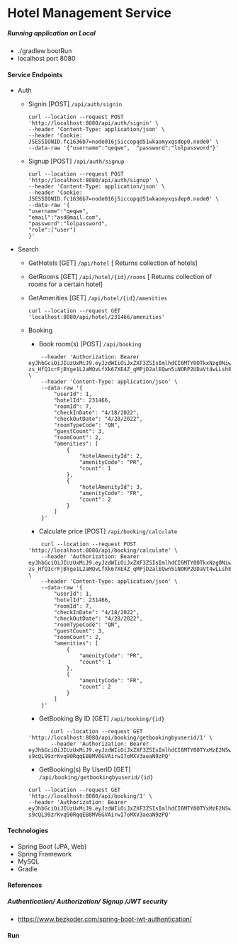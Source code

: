 # Hotel Management Service

##### Running application on Local

- ./gradlew bootRun
- localhost port 8080

#### Service Endpoints

- Auth

  - Signin [POST] `/api/auth/signin`
    ```
    curl --location --request POST 'http://localhost:8080/api/auth/signin' \
    --header 'Content-Type: application/json' \
    --header 'Cookie: JSESSIONID.fc1636b7=node016j5iccopqd51wkaomyxqsdep0.node0' \
    --data-raw '{"username":"qeqwe",  "password":"lolpassword"}'
    ```
  - Signup [POST] `/api/auth/signup`
    ```
    curl --location --request POST 'http://localhost:8080/api/auth/signup' \
    --header 'Content-Type: application/json' \
    --header 'Cookie: JSESSIONID.fc1636b7=node016j5iccopqd51wkaomyxqsdep0.node0' \
    --data-raw '{
    "username":"qeqwe",
    "email":"asd@mail.com",
    "password":"lolpassword",
    "role":["user"]
    }'
    ```

- Search

  - GetHotels [GET] `/api/hotel` [ Returns collection of hotels]
  - GetRooms [GET] `/api/hotel/{id}/rooms` [ Returns collection of rooms for a certain hotel]
  - GetAmenities [GET] `/api/hotel/{id}/amenities`

    ```
    curl --location --request GET 'localhost:8080/api/hotel/231466/amenities'
    ```

  - Booking
    - Book room(s) [POST] `/api/booking`
    
    ```curl --location --request POST     'http://localhost:8080/api/booking/calculate' \
        --header 'Authorization: Bearer eyJhbGciOiJIUzUxMiJ9.eyJzdWIiOiJxZXF3ZSIsImlhdCI6MTY0OTkxNzg0NiwiZXhwIjoxNjUwMDA0MjQ2fQ.2iN-zs_HfQ1crFjBYge1L2aMQvLfXk67XE4Z_qMPjD2alEQwn5iNORP2UDaVt4wLLsh8Pm7SW_OrD6LUtAG41g' \
        --header 'Content-Type: application/json' \
        --data-raw '{
            "userId": 1,
            "hotelId": 231466,
            "roomId": 7,
            "checkInDate": "4/18/2022",
            "checkOutDate": "4/28/2022",
            "roomTypeCode": "QN",
            "guestCount": 3,
            "roomCount": 2,
            "amenities": [
                {
                    "hotelAmenityId": 2,
                    "amenityCode": "PR",
                    "count": 1
                },
                {
                    "hotelAmenityId": 3,
                    "amenityCode": "FR",
                    "count": 2
                }
            ]
        }'
    ```
    - Calculate price [POST] `/api/booking/calculate`

    ```
        curl --location --request POST 'http://localhost:8080/api/booking/calculate' \
        --header 'Authorization: Bearer eyJhbGciOiJIUzUxMiJ9.eyJzdWIiOiJxZXF3ZSIsImlhdCI6MTY0OTkxNzg0NiwiZXhwIjoxNjUwMDA0MjQ2fQ.2iN-zs_HfQ1crFjBYge1L2aMQvLfXk67XE4Z_qMPjD2alEQwn5iNORP2UDaVt4wLLsh8Pm7SW_OrD6LUtAG41g' \
        --header 'Content-Type: application/json' \
        --data-raw '{
            "userId": 1,
            "hotelId": 231466,
            "roomId": 7,
            "checkInDate": "4/18/2022",
            "checkOutDate": "4/28/2022",
            "roomTypeCode": "QN",
            "guestCount": 3,
            "roomCount": 2,
            "amenities": [
                {
                    "amenityCode": "PR",
                    "count": 1
                },
                {
                    "amenityCode": "FR",
                    "count": 2
                }
            ]
        }'
    ```
    
    - GetBooking By ID [GET] `/api/booking/{id}`
     ```
            curl --location --request GET 'http://localhost:8080/api/booking/getbookingbyuserid/1' \
            --header 'Authorization: Bearer eyJhbGciOiJIUzUxMiJ9.eyJzdWIiOiJxZXF3ZSIsImlhdCI6MTY0OTYxMzE2NSwiZXhwIjoxNjQ5Njk5NTY1fQ.ahGSOOKcZjtojnMm8sDIV5U706WWOwIUINKHgC_xB-s9cQL99zrKvq90RqqEB8MV6GVAirwI7oMXV3aeaN9zPQ'
    ```
    
    - GetBooking(s) By UserID [GET] `/api/booking/getbookingbyuserid/{id}`
    ```
    curl --location --request GET 'http://localhost:8080/api/booking/1' \
    --header 'Authorization: Bearer eyJhbGciOiJIUzUxMiJ9.eyJzdWIiOiJxZXF3ZSIsImlhdCI6MTY0OTYxMzE2NSwiZXhwIjoxNjQ5Njk5NTY1fQ.ahGSOOKcZjtojnMm8sDIV5U706WWOwIUINKHgC_xB-s9cQL99zrKvq90RqqEB8MV6GVAirwI7oMXV3aeaN9zPQ'
    ```
#### Technologies

- Spring Boot (JPA, Web)
- Spring Framework
- MySQL
- Gradle

#### References

##### Authentication/ Authorization/ Signup /JWT security

- https://www.bezkoder.com/spring-boot-jwt-authentication/

#### Run

